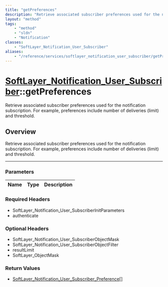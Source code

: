 ```yaml
---
title: "getPreferences"
description: "Retrieve associated subscriber preferences used for the notification subscription. For example, preferences include numb... "
layout: "method"
tags:
    - "method"
    - "sldn"
    - "Notification"
classes:
    - "SoftLayer_Notification_User_Subscriber"
aliases:
    - "/reference/services/softlayer_notification_user_subscriber/getPreferences"
---
```

# [SoftLayer_Notification_User_Subscriber](/reference/services/SoftLayer_Notification_User_Subscriber)::getPreferences


Retrieve associated subscriber preferences used for the notification subscription. For example, preferences include number of deliveries (limit) and threshold.


## Overview 
Retrieve associated subscriber preferences used for the notification subscription. For example, preferences include number of deliveries (limit) and threshold.

-----

### Parameters 
|Name | Type | Description |
| --- | --- | --- |


### Required Headers
* SoftLayer_Notification_User_SubscriberInitParameters
* authenticate


### Optional Headers
* SoftLayer_Notification_User_SubscriberObjectMask
* SoftLayer_Notification_User_SubscriberObjectFilter
* resultLimit
* SoftLayer_ObjectMask

### Return Values
* <a href='/reference/datatypes/SoftLayer_Notification_User_Subscriber_Preference'>SoftLayer_Notification_User_Subscriber_Preference[] </a>




